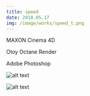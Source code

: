 ```yaml
---
title: speed
date: 2018.05.17
img: /image/works/speed_t.png
---
```

MAXON Cinema 4D

Otoy Octane Render

Adobe Photoshop



![alt text](http://drive.google.com/uc?export=view&id=1PMIoAgZG8nMmjpb-DVXpO4PMcwuILvzR)

![alt text](https://drive.google.com/uc?export=view&id=1nmNpl4mc_EYMSEr6QGnLSBKRIzRIrHZi)

